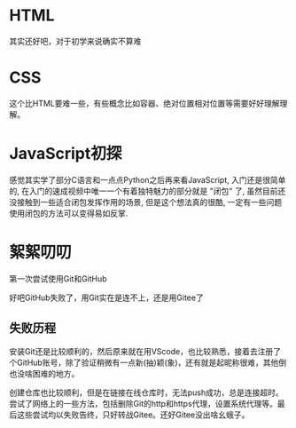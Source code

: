 # HTML

其实还好吧，对于初学来说确实不算难

# CSS

这个比HTML要难一些，有些概念比如容器、绝对位置相对位置等需要好好理解理解。

# JavaScript初探

感觉其实学了部分C语言和一点点Python之后再来看JavaScript, 入门还是很简单的, 在入门的速成视频中唯一一个有着独特魅力的部分就是 "闭包" 了, 虽然目前还没接触到一些适合闭包发挥作用的场景, 但是这个想法真的很酷, 一定有一些问题使用闭包的方法可以变得易如反掌.

# 絮絮叨叨

第一次尝试使用Git和GitHub  

好吧GitHub失败了，用Git实在是连不上，还是用Gitee了

## 失败历程

安装Git还是比较顺利的，然后原来就在用VScode，也比较熟悉，接着去注册了个GitHub账号，除了验证稍微有一点新(抽)颖(象)，还有就是起昵称很难，其他倒也没啥困难的地方。  

创建仓库也比较顺利，但是在链接在线仓库时，无法push成功，总是连接超时。尝试了网络上的一些方法，包括删除Git的http和https代理，设置系统代理等。最后这些尝试均以失败告终，只好转战Gitee。还好Gitee没出啥幺蛾子。  
